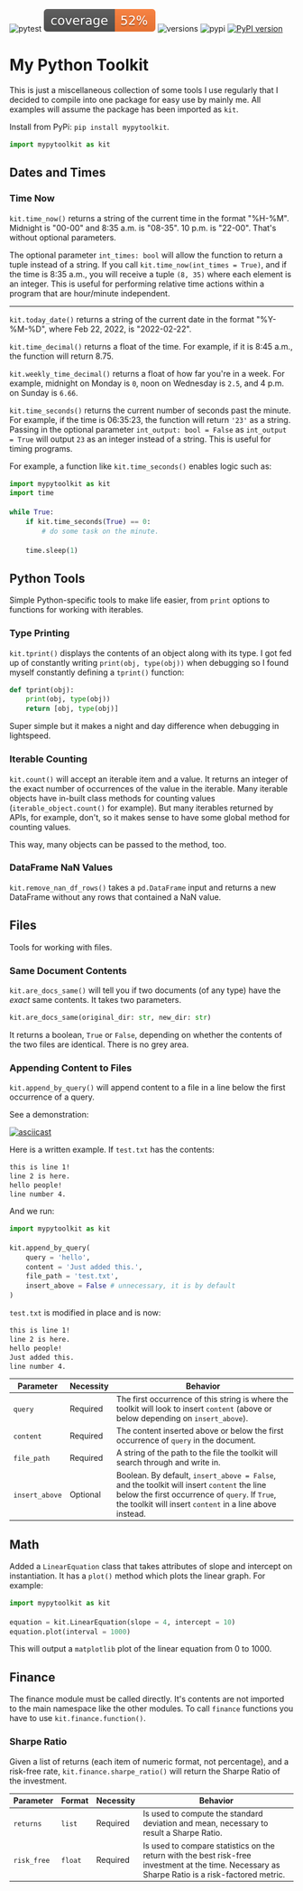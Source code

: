 ![pytest](https://github.com/preritdas/mypytoolkit/actions/workflows/pytest.yml/badge.svg)
![coverage](https://github.com/preritdas/mypytoolkit/blob/master/tests/badge.svg)
![versions](https://img.shields.io/badge/python-3.6%20%7C%203.7%20%7C%203.8%20%7C%203.9%20%7C%203.10-blue)
![pypi](https://github.com/preritdas/mypytoolkit/actions/workflows/python-publish.yml/badge.svg)
[![PyPI version](https://badge.fury.io/py/mypytoolkit.svg)](https://badge.fury.io/py/mypytoolkit)


# My Python Toolkit

This is just a miscellaneous collection of some tools I use regularly that I decided to compile into one package for easy use by mainly me. All examples will assume the package has been imported as `kit`. 

Install from PyPi: `pip install mypytoolkit`. 

```python
import mypytoolkit as kit
```

## Dates and Times

### Time Now
`kit.time_now()` returns a string of the current time in the format "%H-%M". Midnight is "00-00" and 8:35 a.m. is "08-35". 10 p.m. is "22-00". That's without optional parameters.

The optional parameter `int_times: bool` will allow the function to return a tuple instead of a string. If you call `kit.time_now(int_times = True)`, and if the time is 8:35 a.m., you will receive a tuple `(8, 35)` where each element is an integer. This is useful for performing relative time actions within a program that are hour/minute independent. 

----
`kit.today_date()` returns a string of the current date in the format "%Y-%M-%D", where Feb 22, 2022, is "2022-02-22". 

`kit.time_decimal()` returns a float of the time. For example, if it is 8:45 a.m., the function will return 8.75. 

`kit.weekly_time_decimal()` returns a float of how far you're in a week. For example, midnight on Monday is `0`, noon on Wednesday is `2.5`, and 4 p.m. on Sunday is `6.66`. 

`kit.time_seconds()` returns the current number of seconds past the minute. For example, if the time is 06:35:23, the function will return `'23'` as a string. Passing in the optional parameter `int_output: bool = False` as `int_output = True` will output `23` as an integer instead of a string. This is useful for timing programs.

For example, a function like `kit.time_seconds()` enables logic such as:

```python
import mypytoolkit as kit
import time

while True:
    if kit.time_seconds(True) == 0:
        # do some task on the minute.
    
    time.sleep(1)
```

## Python Tools

Simple Python-specific tools to make life easier, from `print` options to functions for working with iterables.

### Type Printing

`kit.tprint()` displays the contents of an object along with its type. I got fed up of constantly writing `print(obj, type(obj))` when debugging so I found myself constantly defining a `tprint()` function:

```python
def tprint(obj):
    print(obj, type(obj))
    return [obj, type(obj)]
```

Super simple but it makes a night and day difference when debugging in lightspeed.

### Iterable Counting

`kit.count()` will accept an iterable item and a value. It returns an integer of the exact number of occurrences of the value in the iterable. Many iterable objects have in-built class methods for counting values (`iterable_object.count()` for example). But many iterables returned by APIs, for example, don't, so it makes sense to have some global method for counting values. 

This way, many objects can be passed to the method, too.

### DataFrame NaN Values

`kit.remove_nan_df_rows()` takes a `pd.DataFrame` input and returns a new DataFrame without any rows that contained a NaN value.

## Files

Tools for working with files.

### Same Document Contents

`kit.are_docs_same()` will tell you if two documents (of any type) have the _exact_ same contents. It takes two parameters. 

```python
kit.are_docs_same(original_dir: str, new_dir: str)
```

It returns a boolean, `True` or `False`, depending on whether the contents of the two files are identical. There is no grey area.

### Appending Content to Files

`kit.append_by_query()` will append content to a file in a line below the first occurrence of a query. 

See a demonstration:

[![asciicast](https://asciinema.org/a/4lHkZOkC4kfzZMgRQs3S8wRVn.svg)](https://asciinema.org/a/4lHkZOkC4kfzZMgRQs3S8wRVn)

Here is a written example. If `test.txt` has the contents:

```
this is line 1!
line 2 is here.
hello people!
line number 4.
```

And we run:

```python
import mypytoolkit as kit

kit.append_by_query(
    query = 'hello', 
    content = 'Just added this.', 
    file_path = 'test.txt',
    insert_above = False # unnecessary, it is by default
)
```

`test.txt` is modified in place and is now:

```
this is line 1!
line 2 is here.
hello people!
Just added this.
line number 4.
```

| Parameter | Necessity | Behavior |
| --- | --- | --- |
| `query` | Required | The first occurrence of this string is where the toolkit will look to insert `content` (above or below depending on `insert_above`). |
| `content` | Required | The content inserted above or below the first occurrence of `query` in the document. |
| `file_path` | Required | A string of the path to the file the toolkit will search through and write in. | 
| `insert_above` | Optional | Boolean. By default, `insert_above = False`, and the toolkit will insert `content` the line below the first occurrence of `query`. If `True`, the toolkit will insert `content` in a line above instead. |

## Math

Added a `LinearEquation` class that takes attributes of slope and intercept on instantiation. It has a `plot()` method which plots the linear graph. For example:

```python
import mypytoolkit as kit

equation = kit.LinearEquation(slope = 4, intercept = 10)
equation.plot(interval = 1000)
```

This will output a `matplotlib` plot of the linear equation from 0 to 1000.

## Finance

The finance module must be called directly. It's contents are not imported to the main namespace like the other modules. To call `finance` functions you have to use `kit.finance.function()`. 

### Sharpe Ratio

Given a list of returns (each item of numeric format, not percentage), and a risk-free rate, `kit.finance.sharpe_ratio()` will return the Sharpe Ratio of the investment. 

| Parameter | Format | Necessity | Behavior | 
| --- | --- | --- | --- |
| `returns` | `list` | Required | Is used to compute the standard deviation and mean, necessary to result a Sharpe Ratio. |
| `risk_free` | `float` | Required | Is used to compare statistics on the return with the best risk-free investment at the time. Necessary as Sharpe Ratio is a risk-factored metric. |
